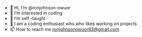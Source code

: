 - 👋 Hi, I’m @ronjohnson-owuor
- 👀 I’m interested in coding
- 🌱 I’m  self -taught
- 💞️ I am a coding enthusiast who  who likes working on projects
- 📫 How to reach me ronjohnsonowuor83@gmail.com


<!---
ronjohnson-owuor/ronjohnson-owuor is a ✨ special ✨ repository because its `README.md` (this file) appears on your GitHub profile.
You can click the Preview link to take a look at your changes.
--->

